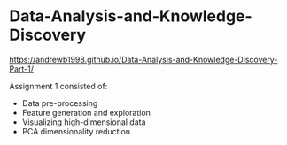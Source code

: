 # Data-Analysis-and-Knowledge-Discovery

https://andrewb1998.github.io/Data-Analysis-and-Knowledge-Discovery-Part-1/

Assignment 1 consisted of:
  - Data pre-processing
  - Feature generation and exploration
  - Visualizing high-dimensional data
  - PCA dimensionality reduction
